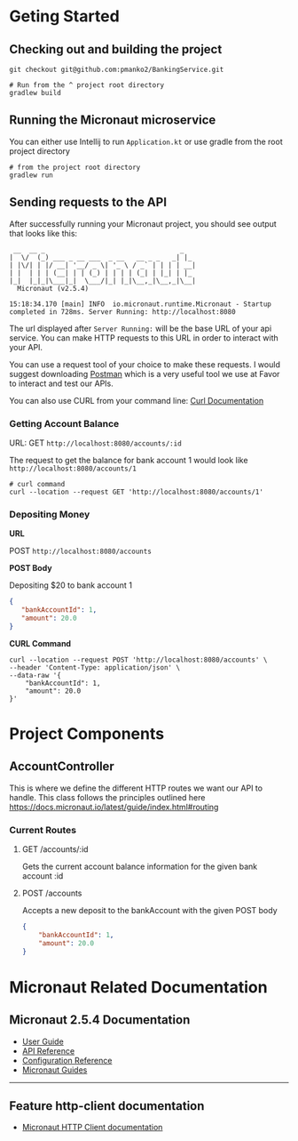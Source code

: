 # Geting Started

## Checking out and building the project

```shell
git checkout git@github.com:pmanko2/BankingService.git

# Run from the ^ project root directory
gradlew build
```

## Running the Micronaut microservice

You can either use Intellij to run `Application.kt` or use gradle from the root project directory

```shell
# from the project root directory
gradlew run
```

## Sending requests to the API

After successfully running your Micronaut project, you should see output that looks like this:

```shell
 __  __ _                                  _   
|  \/  (_) ___ _ __ ___  _ __   __ _ _   _| |_ 
| |\/| | |/ __| '__/ _ \| '_ \ / _` | | | | __|
| |  | | | (__| | | (_) | | | | (_| | |_| | |_ 
|_|  |_|_|\___|_|  \___/|_| |_|\__,_|\__,_|\__|
  Micronaut (v2.5.4)

15:18:34.170 [main] INFO  io.micronaut.runtime.Micronaut - Startup completed in 728ms. Server Running: http://localhost:8080
```

The url displayed after `Server Running:` will be the base URL of your api service. You can make HTTP requests
to this URL in order to interact with your API.

You can use a request tool of your choice to make these requests. I would suggest downloading [Postman](https://www.postman.com/downloads/) 
which is a very useful tool we use at Favor to interact and test our APIs.

You can also use CURL from your command line: [Curl Documentation](https://curl.se/docs/manpage.html)

### Getting Account Balance

URL: GET `http://localhost:8080/accounts/:id`

The request to get the balance for bank account 1 would look like `http://localhost:8080/accounts/1`

```shell
# curl command
curl --location --request GET 'http://localhost:8080/accounts/1'
```

### Depositing Money

**URL**

POST `http://localhost:8080/accounts`

**POST Body**

Depositing $20 to bank account 1
```json
{
   "bankAccountId": 1,
   "amount": 20.0
}
```

**CURL Command**
```shell
curl --location --request POST 'http://localhost:8080/accounts' \
--header 'Content-Type: application/json' \
--data-raw '{
    "bankAccountId": 1,
    "amount": 20.0
}'
```

# Project Components

## AccountController
This is where we define the different HTTP routes we want our API to handle. This class follows the
principles outlined here https://docs.micronaut.io/latest/guide/index.html#routing

### Current Routes

1. GET /accounts/:id

    Gets the current account balance information for the given bank account :id


2. POST /accounts

    Accepts a new deposit to the bankAccount with the given POST body
   
    ```json
    {
        "bankAccountId": 1,
        "amount": 20.0
    }
    ```


# Micronaut Related Documentation

## Micronaut 2.5.4 Documentation

- [User Guide](https://docs.micronaut.io/2.5.4/guide/index.html)
- [API Reference](https://docs.micronaut.io/2.5.4/api/index.html)
- [Configuration Reference](https://docs.micronaut.io/2.5.4/guide/configurationreference.html)
- [Micronaut Guides](https://guides.micronaut.io/index.html)
---

## Feature http-client documentation

- [Micronaut HTTP Client documentation](https://docs.micronaut.io/latest/guide/index.html#httpClient)

